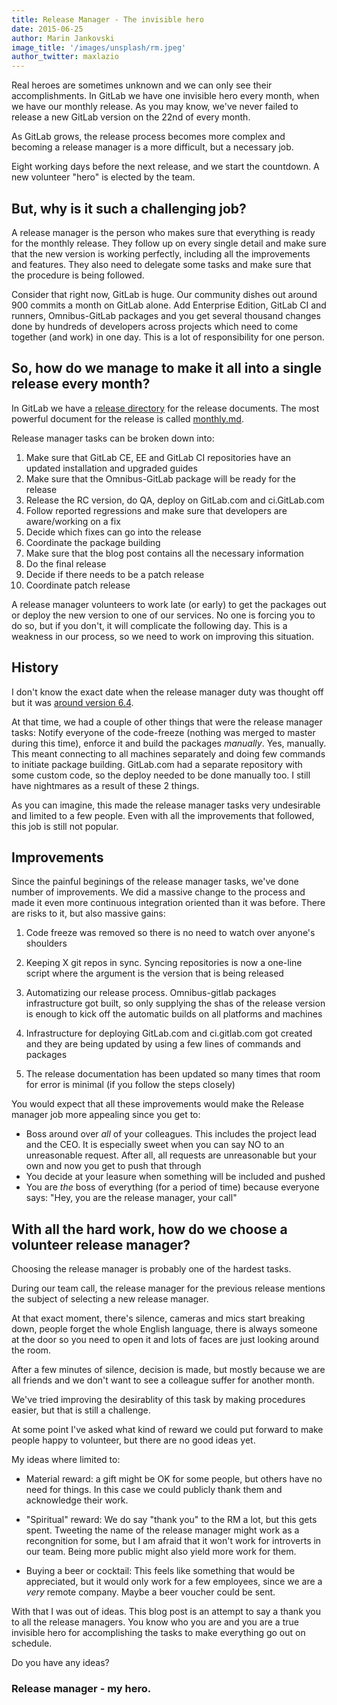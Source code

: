 ```yaml
---
title: Release Manager - The invisible hero
date: 2015-06-25
author: Marin Jankovski
image_title: '/images/unsplash/rm.jpeg'
author_twitter: maxlazio
---
```


Real heroes are sometimes unknown and we can only see their accomplishments. In GitLab we have one invisible hero every month, when we have our monthly release. As you may know, we've never failed to release a new GitLab version on the 22nd of every month.

As GitLab grows, the release process becomes more complex and becoming a release manager is a more difficult, but a necessary job.

Eight working days before the next release, and we start the countdown. A new volunteer "hero" is elected by the team.

<!--more-->

## But, why is it such a challenging job?

A release manager is the person who makes sure that everything is ready for the monthly release. They follow up on every single detail and make sure that the new version is working perfectly, including all the improvements and features. They also need to delegate some tasks and make sure that the procedure is being followed.

Consider that right now, GitLab is huge. Our community dishes out around 900 commits a month on GitLab alone. Add Enterprise Edition, GitLab CI and runners, Omnibus-GitLab packages and you get several thousand changes done by hundreds of developers across projects which need to come together (and work) in one day. This is a lot of responsibility for one person.

## So, how do we manage to make it all into a single release every month?

In GitLab we have a [release directory](https://gitlab.com/gitlab-org/release-tools/tree/master/doc) for the release documents. The most powerful document for the release is called [monthly.md](https://gitlab.com/gitlab-org/release-tools/blob/master/doc/monthly.md).

Release manager tasks can be broken down into:

1. Make sure that GitLab CE, EE and GitLab CI repositories have an updated installation and upgraded guides
1. Make sure that the Omnibus-GitLab package will be ready for the release
1. Release the RC version, do QA, deploy on GitLab.com and ci.GitLab.com
1. Follow reported regressions and make sure that developers are aware/working on a fix
1. Decide which fixes can go into the release
1. Coordinate the package building
1. Make sure that the blog post contains all the necessary information
1. Do the final release
1. Decide if there needs to be a patch release
1. Coordinate patch release

A release manager volunteers to work late (or early) to get the packages out or deploy the new version to one of our services. No one is forcing you to do so, but if you don't, it will complicate the following day. This is a weakness in our process, so we need to work on improving this situation.

## History

I don't know the exact date when the release manager duty was thought off but it was [around version 6.4](https://gitlab.com/gitlab-org/gitlab-ce/commit/223070b3fe9cb302d3d47ba5a616d90bab8910fd).

At that time, we had a couple of other things that were the release manager tasks: Notify everyone of the code-freeze (nothing was merged to master during this time), enforce it and build the packages *manually*. Yes, manually. This meant connecting to all machines separately and doing few commands to initiate package building. GitLab.com had a separate repository with some custom code, so the deploy needed to be done manually too. I still have nightmares as a result of these 2 things.

As you can imagine, this made the release manager tasks very undesirable and limited to a few people. Even with all the improvements that followed, this job is still not popular.

## Improvements

Since the painful beginings of the release manager tasks, we've done number of improvements. We did a massive change to the process and made it even more continuous integration oriented than it was before. There are risks to it, but also massive gains:

1. Code freeze was removed so there is no need to watch over anyone's shoulders

1. Keeping X git repos in sync. Syncing repositories is now a one-line script where the argument is the version that is being released

1. Automatizing our release process. Omnibus-gitlab packages infrastructure got built, so only supplying the shas of the release version is enough to kick off the automatic builds on all platforms and machines

1. Infrastructure for deploying GitLab.com and ci.gitlab.com got created and they are being updated by using a few lines of commands and packages

1. The release documentation has been updated so many times that room for error is minimal (if you follow the steps closely)

You would expect that all these improvements would make the Release manager job more appealing since you get to:

* Boss around over *all* of your colleagues. This includes the project lead and the CEO. It is especially sweet when you can say NO to an unreasonable request. After all, all requests are unreasonable but your own and now you get to push that through
* You decide at your leasure when something will be included and pushed
* You are *the* boss of everything (for a period of time) because everyone says: "Hey, you are the release manager, your call"

## With all the hard work, how do we choose a volunteer release manager?

Choosing the release manager is probably one of the hardest tasks.

During our team call, the release manager for the previous release mentions the subject of selecting a new release manager.

At that exact moment, there's silence, cameras and mics start breaking down, people forget the whole English language, there is always someone at the door so you need to open it and lots of faces are just looking around the room.

After a few minutes of silence, decision is made, but mostly because we are all friends and we don't want to see a colleague suffer for another month.

We've tried improving the desirablity of this task by making procedures easier, but that is still a challenge.

At some point I've asked what kind of reward we could put forward to make people happy to volunteer, but there are no good ideas yet.

My ideas where limited to:

* Material reward: a gift might be OK for some people, but others have no need for things. In this case we could publicly thank them and acknowledge their work.

* "Spiritual" reward: We do say "thank you" to the RM a lot, but this gets spent. Tweeting the name of the release manager might work as a recongnition for some, but I am afraid that it won't work for introverts in our team. Being more public might also yield more work for them.

* Buying a beer or cocktail: This feels like something that would be appreciated, but it would only work for a few employees, since we are a *very* remote company. Maybe a beer voucher could be sent.

With that I was out of ideas. This blog post is an attempt to say a thank you to all the release managers. You know who you are and you are a true invisible hero for accomplishing the tasks to make everything go out on schedule.

Do you have any ideas?

### Release manager - my hero.
